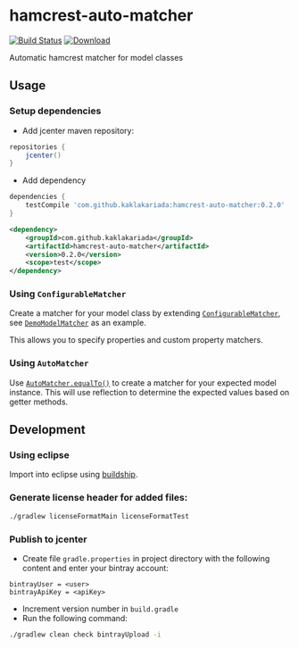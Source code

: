 # hamcrest-auto-matcher

[![Build Status](https://travis-ci.org/hamstercommunity/hamcrest-auto-matcher.svg?branch=master)](https://travis-ci.org/hamstercommunity/hamcrest-auto-matcher)
[![Download](https://api.bintray.com/packages/kaklakariada/maven/hamcrest-auto-matcher/images/download.svg)](https://bintray.com/kaklakariada/maven/hamcrest-auto-matcher/_latestVersion)

Automatic hamcrest matcher for model classes

## Usage

### Setup dependencies

* Add jcenter maven repository:
```groovy
repositories {
    jcenter()
}
```
* Add dependency
```groovy
dependencies {
    testCompile 'com.github.kaklakariada:hamcrest-auto-matcher:0.2.0'
}
```
```xml
<dependency>
	<groupId>com.github.kaklakariada</groupId>
	<artifactId>hamcrest-auto-matcher</artifactId>
	<version>0.2.0</version>
	<scope>test</scope>
</dependency>
```

### Using `ConfigurableMatcher`
Create a matcher for your model class by extending [`ConfigurableMatcher`](src/main/java/com/github/hamstercommunity/matcher/ConfigurableMatcher.java), see [`DemoModelMatcher`](src/test/java/com/github/hamstercommunity/matcher/model/DemoModelMatcher.java) as an example.

This allows you to specify properties and custom property matchers.

### Using `AutoMatcher` 
Use [`AutoMatcher.equalTo()`](src/main/java/com/github/hamstercommunity/matcher/auto/AutoMatcher.java) to create a matcher for your expected model instance. This will use reflection to determine the expected values based on getter methods.

## Development

### Using eclipse

Import into eclipse using [buildship](https://projects.eclipse.org/projects/tools.buildship).

### Generate license header for added files:

```bash
./gradlew licenseFormatMain licenseFormatTest
```

### Publish to jcenter

* Create file `gradle.properties` in project directory with the following content and enter your bintray account:
```
bintrayUser = <user>
bintrayApiKey = <apiKey>
```
* Increment version number in `build.gradle`
* Run the following command:
```bash
./gradlew clean check bintrayUpload -i
```